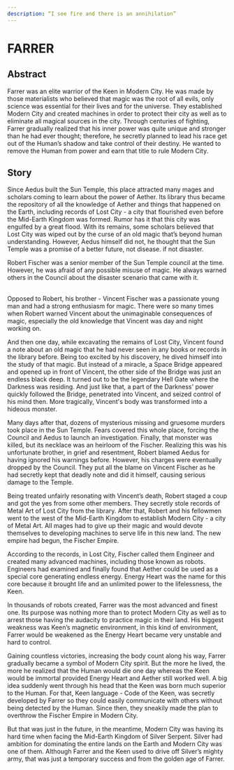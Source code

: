 ```yaml
---
description: “I see fire and there is an annihilation”
---
```


# FARRER

## Abstract

Farrer was an elite warrior of the Keen in Modern City. He was made by those materialists who believed that magic was the root of all evils, only science was essential for their lives and for the universe. They established Modern City and created machines in order to protect their city as well as to eliminate all magical sources in the city. Through centuries of fighting, Farrer gradually realized that his inner power was quite unique and stronger than he had ever thought; therefore, he secretly planned to lead his race get out of the Human’s shadow and take control of their destiny. He wanted to remove the Human from power and earn that title to rule Modern City.&#x20;

## Story

Since Aedus built the Sun Temple, this place attracted many mages and scholars coming to learn about the power of Aether. Its library thus became the repository of all the knowledge of Aether and things that happened on the Earth, including records of Lost City - a city that flourished even before the Mid-Earth Kingdom was formed. Rumor has it that this city was engulfed by a great flood. With its remains, some scholars believed that Lost City was wiped out by the curse of an old magic that’s beyond human understanding. However, Aedus himself did not, he thought that the Sun Temple was a promise of a better future, not disease. if not disaster.&#x20;

Robert Fischer was a senior member of the Sun Temple council at the time. However, he was afraid of any possible misuse of magic. He always warned others in the Council about the disaster scenario that came with it.

\
Opposed to Robert, his brother - Vincent Fischer was a passionate young man and had a strong enthusiasm for magic. There were so many times when Robert warned Vincent about the unimaginable consequences of magic, especially the old knowledge that Vincent was day and night working on.&#x20;

And then one day, while excavating the remains of Lost City, Vincent found a note about an old magic that he had never seen in any books or records in the library before. Being too excited by his discovery, he dived himself into the study of that magic. But instead of a miracle, a Space Bridge appeared and opened up in front of Vincent, the other side of the Bridge was just an endless black deep. It turned out to be the legendary Hell Gate where the Darkness was residing. And just like that, a part of the Darkness' power quickly followed the Bridge, penetrated into Vincent, and seized control of his mind then. More tragically, Vincent's body was transformed into a hideous monster.&#x20;

Many days after that, dozens of mysterious missing and gruesome murders took place in the Sun Temple. Fears covered this whole place, forcing the Council and Aedus to launch an investigation. Finally, that monster was killed, but its necklace was an heirloom of the Fischer. Realizing this was his unfortunate brother, in grief and resentment, Robert blamed Aedus for having ignored his warnings before. However, his charges were eventually dropped by the Council. They put all the blame on Vincent Fischer as he had secretly kept that deadly note and did it himself, causing serious damage to the Temple.&#x20;

Being treated unfairly resonating with Vincent’s death, Robert staged a coup and got the yes from some other members. They secretly stole records of Metal Art of Lost City from the library. After that, Robert and his fellowmen went to the west of the Mid-Earth Kingdom to establish Modern City - a city of Metal Art. All mages had to give up their magic and would devote themselves to developing machines to serve life in this new land. The new empire had begun, the Fischer Empire.&#x20;

According to the records, in Lost City, Fischer called them Engineer and created many advanced machines, including those known as robots. Engineers had examined and finally found that Aether could be used as a special core generating endless energy. Energy Heart was the name for this core because it brought life and an unlimited power to the lifelessness, the Keen.&#x20;

In thousands of robots created, Farrer was the most advanced and finest one. Its purpose was nothing more than to protect Modern City as well as to arrest those having the audacity to practice magic in their land. His biggest weakness was Keen’s magnetic environment, in this kind of environment, Farrer would be weakened as the Energy Heart became very unstable and hard to control.&#x20;

Gaining countless victories, increasing the body count along his way, Farrer gradually became a symbol of Modern City spirit. But the more he lived, the more he realized that the Human would die one day whereas the Keen would be immortal provided Energy Heart and Aether still worked well. A big idea suddenly went through his head that the Keen was born much superior to the Human. For that, Keen language - Code of the Keen, was secretly developed by Farrer so they could easily communicate with others without being detected by the Human. Since then, they sneakily made the plan to overthrow the Fischer Empire in Modern City.&#x20;

But that was just in the future, in the meantime, Modern City was having its hard time when facing the Mid-Earth Kingdom of Silver Serpent. Silver had ambition for dominating the entire lands on the Earth and Modern City was one of them. Although Farrer and the Keen used to drive off Silver’s mighty army, that was just a temporary success and from the golden age of Farrer.
